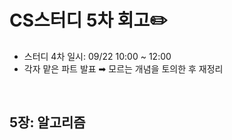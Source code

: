 # CS스터디 5차 회고✏️
- 스터디 4차 일시: 09/22 10:00 ~ 12:00
- 각자 맡은 파트 발표 ➡︎ 모르는 개념을 토의한 후 재정리

<br/>

## 5장: 알고리즘

<br/><br/>
<br/>

